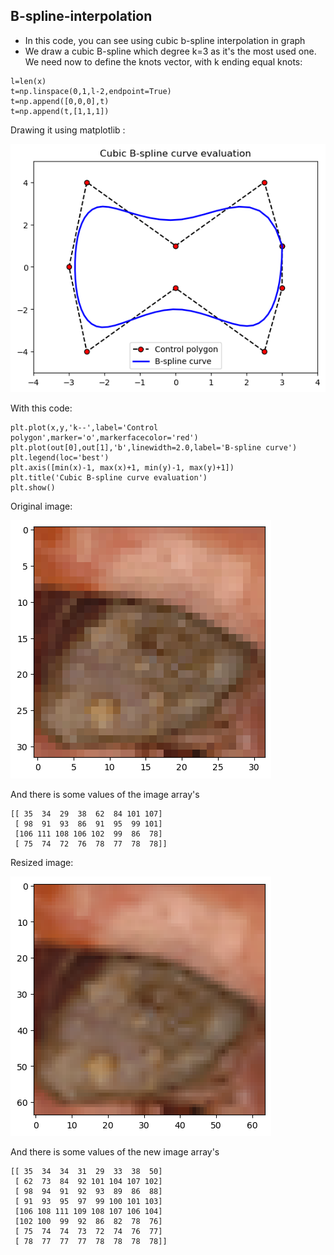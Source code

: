 ## B-spline-interpolation

- In this code, you can see using cubic b-spline interpolation in graph
- We draw a cubic B-spline which degree k=3 as it's the most used one. We need now to define the knots vector, with k
  ending equal knots:

```
l=len(x)
t=np.linspace(0,1,l-2,endpoint=True)
t=np.append([0,0,0],t)
t=np.append(t,[1,1,1])
 ```

Drawing it using matplotlib :

![Cubic B-spline curve drawing](output.png "Cubic B-spline curve drawing")

With this code:

```
plt.plot(x,y,'k--',label='Control polygon',marker='o',markerfacecolor='red')
plt.plot(out[0],out[1],'b',linewidth=2.0,label='B-spline curve')
plt.legend(loc='best')
plt.axis([min(x)-1, max(x)+1, min(y)-1, max(y)+1])
plt.title('Cubic B-spline curve evaluation')
plt.show()
```

Original image:

![Original image](original.png)

And there is some values of the image array's

```
[[ 35  34  29  38  62  84 101 107]
 [ 98  91  93  86  91  95  99 101]
 [106 111 108 106 102  99  86  78]
 [ 75  74  72  76  78  77  78  78]]
```

Resized image:

![Resized image](resized.png)

And there is some values of the new image array's
```
[[ 35  34  34  31  29  33  38  50]
 [ 62  73  84  92 101 104 107 102]
 [ 98  94  91  92  93  89  86  88]
 [ 91  93  95  97  99 100 101 103]
 [106 108 111 109 108 107 106 104]
 [102 100  99  92  86  82  78  76]
 [ 75  74  74  73  72  74  76  77]
 [ 78  77  77  77  78  78  78  78]]
```